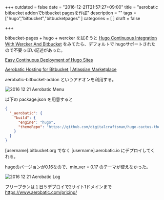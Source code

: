 +++
outdated = false
date = "2016-12-21T21:57:27+09:00"
title = "aerobatic bitbucket addonでbitbucket pagesを作成"
description = ""
tags = ["hugo","bitbucket","bitbucketpages"
]
categories = [
]
draft = false

+++

bitbucket-pages + hugo + wercker を試そうと [Hugo Continuous Integration With Wercker And Bitbucket](https://www.aerobatic.com/blog/hugo-continuous-integration-with-wercker-aerobatic-and-bitbucket) をみてたら、デフォルトで hugoサポートされたので不要っぽい記述があった。

[Easy Continuous Deployment of Hugo Sites](https://www.aerobatic.com/blog/easy-hugo-continuous-deployment)

[Aerobatic Hosting for Bitbucket \| Atlassian Marketplace](https://marketplace.atlassian.com/plugins/aerobatic-bitbucket-addon/cloud/overview)


aerobatic-bitbucket-addon というアドオンを利用する。

![2016 12 21 Aerobatic Menu](/images/2016-12-21-aerobatic-menu.png)

以下の package.json を用意すると

```json
{
  "_aerobatic": {
    "build": {
      "engine": "hugo",
      "themeRepo": "https://github.com/digitalcraftsman/hugo-cactus-theme"
    }
  }
}
```

[username].bitbucket.org でなく [username].aerobatic.io にデプロイしてくれる。


hugoのバージョンが0.16なので、min_ver = 0.17 のテーマが使えなかった。

![2016 12 21 Aerobatic Log](/images/2016-12-21-aerobatic-log.png)

フリープランは１日５デプロイで2サイト1ドメインまで https://www.aerobatic.com/pricing/


